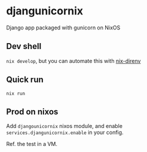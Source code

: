 # djangunicornix

Django app packaged with gunicorn on NixOS

## Dev shell

`nix develop`, but you can automate this with [nix-direnv](https://github.com/nix-community/nix-direnv)

## Quick run

`nix run`

## Prod on nixos

Add `djangounicornix` nixos module, and enable `services.djangunicornix.enable` in your config.

Ref. the test in a VM.
